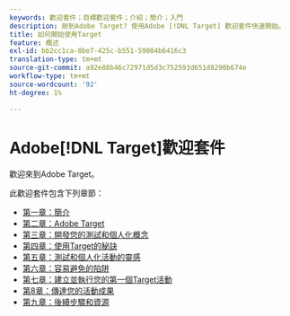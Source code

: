 ```yaml
---
keywords: 歡迎套件；目標歡迎套件；介紹；簡介；入門
description: 剛到Adobe Target? 使用Adobe [!DNL Target] 歡迎套件快速開始。
title: 如何開始使用Target
feature: 概述
exl-id: bb2cc1ca-8be7-425c-b551-59084b6416c3
translation-type: tm+mt
source-git-commit: a92e88b46c72971d5d3c752593d651d8290b674e
workflow-type: tm+mt
source-wordcount: '92'
ht-degree: 1%

---
```


# Adobe[!DNL Target]歡迎套件

歡迎來到Adobe Target。

此歡迎套件包含下列章節：

* [第一章：簡介](/help/c-intro/target-welcome-kit-1.md)
* [第二章：Adobe Target](/help/c-intro/target-welcome-kit-2.md)
* [第三章：開發您的測試和個人化概念](/help/c-intro/target-welcome-kit-3.md)
* [第四章：使用Target的秘訣](/help/c-intro/target-welcome-kit-4.md)
* [第五章：測試和個人化活動的靈感](/help/c-intro/target-welcome-kit-5.md)
* [第六章：容易避免的陷阱](/help/c-intro/target-welcome-kit-6.md)
* [第七章：建立並執行您的第一個Target活動](/help/c-intro/target-welcome-kit-7.md)
* [第8章：傳達您的活動成果](/help/c-intro/target-welcome-kit-8.md)
* [第九章：後續步驟和資源](/help/c-intro/target-welcome-kit-9.md)
